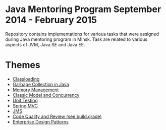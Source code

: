 # Java Mentoring Program September 2014 - February 2015

Repository contains implementations for various tasks that were assigned during Java mentoring program in Minsk.
Task are related to various aspects of JVM, Java SE and Java EE.

# Themes

* [Classloading](https://github.com/yelianevich/JMP2014/tree/master/stand-along/src/main/java/com/epam/jmp/classloading)
* [Garbage Collection in Java](https://github.com/yelianevich/JMP2014/tree/master/stand-along/src/main/java/com/epam/jmp/gc)
* [Memory Management](https://github.com/yelianevich/JMP2014/tree/master/stand-along/src/main/java/com/epam/jmp/memory)
* [Classic Model and Concurrency](https://github.com/yelianevich/JMP2014/tree/master/stand-along/src/main/java/com/epam/jmp/concurrency)
* [Unit Testing](https://github.com/yelianevich/JMP2014/tree/master/stand-along/src/test/java/com/epam/jmp)
* [Spring MVC](https://github.com/yelianevich/JMP2014/tree/master/spring-mvc)
* [JMS](https://github.com/yelianevich/JMP2014/tree/master/jms)
* [Code Quality and Review (see build.grade)](https://github.com/yelianevich/JMP2014/tree/master/jms)
* [Enterprise Design Patterns](https://github.com/yelianevich/JMP2014/tree/master/enterprise-design-patterns)

